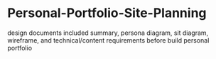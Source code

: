 # Personal-Portfolio-Site-Planning
design documents included summary, persona diagram, sit diagram, wireframe, and technical/content requirements before build personal portfolio
